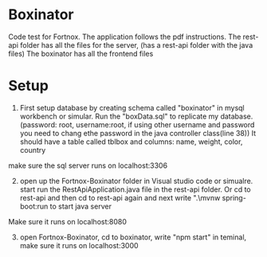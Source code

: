 # Boxinator
Code test for Fortnox. 
The application follows the pdf instructions.
The rest-api folder has all the files for the server, (has a rest-api folder with the java files)
The boxinator has all the frontend files
# Setup
1. First setup database by creating schema called "boxinator" in mysql workbench or simular. 
Run the "boxData.sql" to replicate my database. (password: root, username:root, if using other username and password you need to chang ethe password in the java controller class(line 38)) 
It should have a table called tblbox and columns: name, weight, color, country

make sure the sql server runs on localhost:3306

2. open up the Fortnox-Boxinator folder in Visual studio code or simualre.
start run the RestApiApplication.java file in the rest-api folder. Or cd to rest-api and then cd to rest-api again and next write ".\mvnw spring-boot:run to start java server

Make sure it runs on localhost:8080

3.  open  Fortnox-Boxinator, cd to boxinator, write "npm start" in teminal, make sure it runs on localhost:3000
